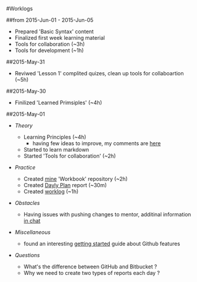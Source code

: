 #Worklogs

##from 2015-Jun-01 - 2015-Jun-05

* Prepared 'Basic Syntax' content 
* Finalized first week learning material 
 * Tools for collaboration (~3h)
 * Tools for development (~1h)


##2015-May-31

* Reviwed 'Lesson 1' complited quizes, clean up tools for collaboartion (~5h) 

##2015-May-30

* Finilized 'Learned Primsiples' (~4h)

##2015-May-01

* *Theory*

	* Learning Principles (~4h)
		* having few ideas to improve, my comments are [here](aaaaa)
	* Started to learn markdown
	* Started 'Tools for collaboration' (~2h)

* *Practice*

	* Created [mine](aaaa) 'Workbook' repository (~2h)
	* Created [Dayly Plan](mine-dayly-plan) report (~30m)
	* Created [worklog](mine-first-worklog) (~1h)

* *Obstacles*

	* Having issues with pushing changes to mentor, additinal information [in chat](link-to-chat)

* *Miscellaneous*

	* found an interesting [getting started](https://guides.github.com/activities/hello-world/) guide about Github features

* *Questions*

	* What's the difference between GitHub and Bitbucket ?
	* Why we need to create two types of reports each day ?





